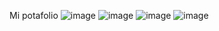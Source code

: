 Mi potafolio 
![image](https://github.com/user-attachments/assets/33bc2934-eaea-41f5-b86b-d1730a608806)
![image](https://github.com/user-attachments/assets/c02016ad-be0c-472a-ba26-100adae93e1f)
![image](https://github.com/user-attachments/assets/3be0e374-9fb0-452d-890a-5e407a2a79f4)
![image](https://github.com/user-attachments/assets/9e2e674c-7495-4d9a-bb18-f368d30e613a)
